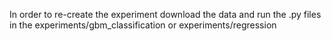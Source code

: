 In order to re-create the experiment download the data and run the .py files in the experiments/gbm_classification or experiments/regression

